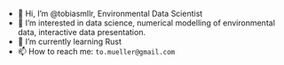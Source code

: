 - 👋 Hi, I’m @tobiasmllr, Environmental Data Scientist
- 👀 I’m interested in data science, numerical modelling of environmental data, interactive data presentation.
- 🌱 I’m currently learning Rust
- 📫 How to reach me: `to.mueller@gmail.com`

<!---
tobiasmllr/tobiasmllr is a ✨ special ✨ repository because its `README.md` (this file) appears on your GitHub profile.
You can click the Preview link to take a look at your changes.
--->
